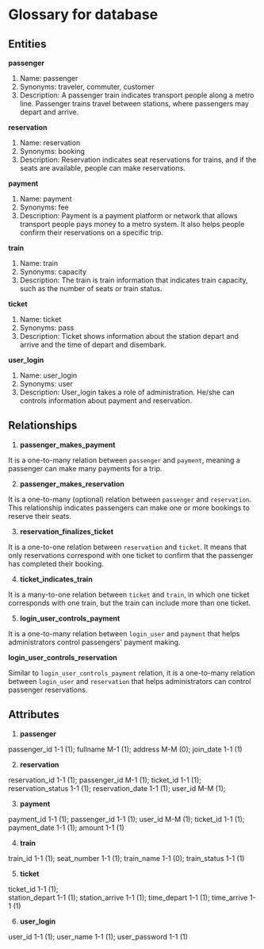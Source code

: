 # Glossary for database

## Entities

**passenger**

1. Name: passenger
2. Synonyms: traveler, commuter, customer
3. Description: A passenger train indicates transport people along a metro line. Passenger trains travel between stations, where passengers may depart and arrive.

**reservation**

1. Name: reservation
2. Synonyms: booking 
3. Description: Reservation indicates seat reservations for trains, and if the seats are available, people can make reservations.  

**payment**

1. Name: payment
2. Synonyms: fee
3. Description: Payment is a payment platform or network that allows transport people pays money to a metro system. It also helps people confirm their reservations on a specific trip. 

**train**

1. Name: train
2. Synonyms: capacity
3. Description: The train is train information that indicates train capacity, such as the number of seats or train status.

**ticket**

1. Name: ticket
2. Synonyms: pass 
3. Description: Ticket shows information about the station depart and arrive and the time of depart and disembark.

**user_login**

1. Name: user_login
2. Synonyms: user
3. Description: User_login takes a role of administration. He/she can controls information about payment and reservation. 


## Relationships

1. **passenger_makes_payment** 

It is a one-to-many relation between `passenger` and `payment`, meaning a passenger can make many payments for a trip. 

2. **passenger_makes_reservation**

It is a one-to-many (optional) relation between `passenger` and `reservation`. This relationship indicates passengers can make one or more bookings to reserve their seats.

3. **reservation_finalizes_ticket**

It is a one-to-one relation between `reservation` and `ticket`. It means that only reservations correspond with one ticket to confirm that the passenger has completed their booking.


4. **ticket_indicates_train**

It is a many-to-one relation between `ticket` and `train`, in which one ticket corresponds with one train, but the train can include more than one ticket. 

5. **login_user_controls_payment**

It is a one-to-many relation between `login_user` and `payment` that helps administrators control passengers' payment making. 

**login_user_controls_reservation**

Similar to `login_user_controls_payment` relation, it is a one-to-many relation between `login_user` and `reservation` that helps administrators can control passenger reservations. 

## Attributes

1. **passenger** 

passenger_id 1-1 (1);
fullname M-1 (1);
address M-M (0);
join_date 1-1 (1)

2. **reservation** 

reservation_id 1-1 (1);
passenger_id M-1 (1);
ticket_id 1-1 (1);
reservation_status 1-1 (1);
reservation_date 1-1 (1);
user_id M-M (1);

3. **payment** 

payment_id 1-1 (1);
passenger_id 1-1 (1);
user_id M-M (1);
ticket_id 1-1 (1);
payment_date 1-1 (1);
amount 1-1 (1)

4. **train** 

train_id 1-1 (1);
seat_number 1-1 (1);
train_name 1-1 (0);
train_status 1-1 (1)

5. **ticket** 

ticket_id 1-1 (1);  
station_depart 1-1 (1);
station_arrive 1-1 (1);
time_depart 1-1 (1);
time_arrive 1-1 (1) 

6. **user_login** 

user_id 1-1 (1);
user_name 1-1 (1);
user_password 1-1 (1)

